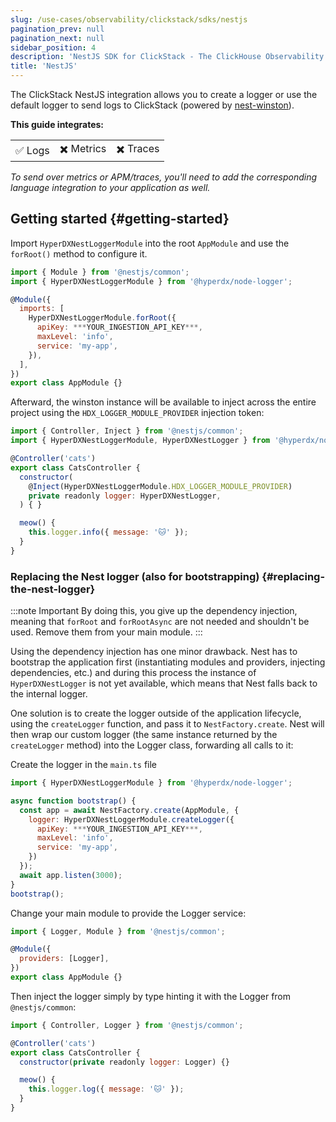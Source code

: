 ```yaml
---
slug: /use-cases/observability/clickstack/sdks/nestjs
pagination_prev: null
pagination_next: null
sidebar_position: 4
description: 'NestJS SDK for ClickStack - The ClickHouse Observability Stack'
title: 'NestJS'
---
```


The ClickStack NestJS integration allows you to create a logger or use the default
logger to send logs to ClickStack (powered by [nest-winston](https://www.npmjs.com/package/nest-winston?activeTab=readme)).

**This guide integrates:**

<table>
  <tbody>
    <tr>
      <td className="pe-2">✅ Logs</td>
      <td className="pe-2">✖️ Metrics</td>
      <td className="pe-2">✖️ Traces</td>
    </tr>
  </tbody>
</table>

_To send over metrics or APM/traces, you'll need to add the corresponding language
integration to your application as well._

## Getting started {#getting-started}

Import `HyperDXNestLoggerModule` into the root `AppModule` and use the `forRoot()`
method to configure it.

```js
import { Module } from '@nestjs/common';
import { HyperDXNestLoggerModule } from '@hyperdx/node-logger';

@Module({
  imports: [
    HyperDXNestLoggerModule.forRoot({
      apiKey: ***YOUR_INGESTION_API_KEY***,
      maxLevel: 'info',
      service: 'my-app',
    }),
  ],
})
export class AppModule {}
```

Afterward, the winston instance will be available to inject across the entire
project using the `HDX_LOGGER_MODULE_PROVIDER` injection token:

```js
import { Controller, Inject } from '@nestjs/common';
import { HyperDXNestLoggerModule, HyperDXNestLogger } from '@hyperdx/node-logger';

@Controller('cats')
export class CatsController {
  constructor(
    @Inject(HyperDXNestLoggerModule.HDX_LOGGER_MODULE_PROVIDER)
    private readonly logger: HyperDXNestLogger,
  ) { }

  meow() {
    this.logger.info({ message: '🐱' });
  }
}
```

### Replacing the Nest logger (also for bootstrapping) {#replacing-the-nest-logger}

:::note Important
By doing this, you give up the dependency injection, meaning that `forRoot` and `forRootAsync` are not needed and shouldn't be used. Remove them from your main module.
:::

Using the dependency injection has one minor drawback. Nest has to bootstrap the
application first (instantiating modules and providers, injecting dependencies,
etc.) and during this process the instance of `HyperDXNestLogger` is not yet
available, which means that Nest falls back to the internal logger.

One solution is to create the logger outside of the application lifecycle, using
the `createLogger` function, and pass it to `NestFactory.create`. Nest will then
wrap our custom logger (the same instance returned by the `createLogger` method)
into the Logger class, forwarding all calls to it:

Create the logger in the `main.ts` file

```js
import { HyperDXNestLoggerModule } from '@hyperdx/node-logger';

async function bootstrap() {
  const app = await NestFactory.create(AppModule, {
    logger: HyperDXNestLoggerModule.createLogger({
      apiKey: ***YOUR_INGESTION_API_KEY***,
      maxLevel: 'info',
      service: 'my-app',
    })
  });
  await app.listen(3000);
}
bootstrap();
```

Change your main module to provide the Logger service:

```js
import { Logger, Module } from '@nestjs/common';

@Module({
  providers: [Logger],
})
export class AppModule {}
```

Then inject the logger simply by type hinting it with the Logger from `@nestjs/common`:

```js
import { Controller, Logger } from '@nestjs/common';

@Controller('cats')
export class CatsController {
  constructor(private readonly logger: Logger) {}

  meow() {
    this.logger.log({ message: '🐱' });
  }
}
```
